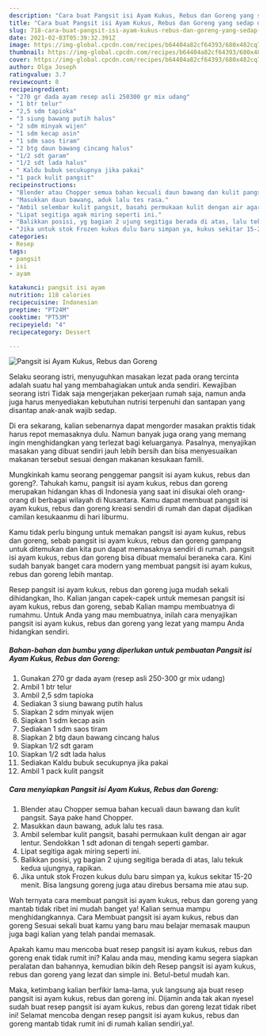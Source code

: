 ```yaml
---
description: "Cara buat Pangsit isi Ayam Kukus, Rebus dan Goreng yang sedap dan Mudah Dibuat"
title: "Cara buat Pangsit isi Ayam Kukus, Rebus dan Goreng yang sedap dan Mudah Dibuat"
slug: 718-cara-buat-pangsit-isi-ayam-kukus-rebus-dan-goreng-yang-sedap-dan-mudah-dibuat
date: 2021-02-03T05:39:32.391Z
image: https://img-global.cpcdn.com/recipes/b64404a82cf64393/680x482cq70/pangsit-isi-ayam-kukus-rebus-dan-goreng-foto-resep-utama.jpg
thumbnail: https://img-global.cpcdn.com/recipes/b64404a82cf64393/680x482cq70/pangsit-isi-ayam-kukus-rebus-dan-goreng-foto-resep-utama.jpg
cover: https://img-global.cpcdn.com/recipes/b64404a82cf64393/680x482cq70/pangsit-isi-ayam-kukus-rebus-dan-goreng-foto-resep-utama.jpg
author: Olga Joseph
ratingvalue: 3.7
reviewcount: 8
recipeingredient:
- "270 gr dada ayam resep asli 250300 gr mix udang"
- "1 btr telur"
- "2,5 sdm tapioka"
- "3 siung bawang putih halus"
- "2 sdm minyak wijen"
- "1 sdm kecap asin"
- "1 sdm saos tiram"
- "2 btg daun bawang cincang halus"
- "1/2 sdt garam"
- "1/2 sdt lada halus"
- " Kaldu bubuk secukupnya jika pakai"
- "1 pack kulit pangsit"
recipeinstructions:
- "Blender atau Chopper semua bahan kecuali daun bawang dan kulit pangsit. Saya pake hand Chopper."
- "Masukkan daun bawang, aduk lalu tes rasa."
- "Ambil selembar kulit pangsit, basahi permukaan kulit dengan air agar lentur. Sendokkan 1 sdt adonan di tengah seperti gambar."
- "Lipat segitiga agak miring seperti ini."
- "Balikkan posisi, yg bagian 2 ujung segitiga berada di atas, lalu tekuk kedua ujungnya, rapikan."
- "Jika untuk stok Frozen kukus dulu baru simpan ya, kukus sekitar 15-20 menit. Bisa langsung goreng juga atau direbus bersama mie atau sup."
categories:
- Resep
tags:
- pangsit
- isi
- ayam

katakunci: pangsit isi ayam 
nutrition: 118 calories
recipecuisine: Indonesian
preptime: "PT24M"
cooktime: "PT53M"
recipeyield: "4"
recipecategory: Dessert

---
```



![Pangsit isi Ayam Kukus, Rebus dan Goreng](https://img-global.cpcdn.com/recipes/b64404a82cf64393/680x482cq70/pangsit-isi-ayam-kukus-rebus-dan-goreng-foto-resep-utama.jpg)

Selaku seorang istri, menyuguhkan masakan lezat pada orang tercinta adalah suatu hal yang membahagiakan untuk anda sendiri. Kewajiban seorang istri Tidak saja mengerjakan pekerjaan rumah saja, namun anda juga harus menyediakan kebutuhan nutrisi terpenuhi dan santapan yang disantap anak-anak wajib sedap.

Di era  sekarang, kalian sebenarnya dapat mengorder masakan praktis tidak harus repot memasaknya dulu. Namun banyak juga orang yang memang ingin menghidangkan yang terlezat bagi keluarganya. Pasalnya, menyajikan masakan yang dibuat sendiri jauh lebih bersih dan bisa menyesuaikan makanan tersebut sesuai dengan makanan kesukaan famili. 



Mungkinkah kamu seorang penggemar pangsit isi ayam kukus, rebus dan goreng?. Tahukah kamu, pangsit isi ayam kukus, rebus dan goreng merupakan hidangan khas di Indonesia yang saat ini disukai oleh orang-orang di berbagai wilayah di Nusantara. Kamu dapat membuat pangsit isi ayam kukus, rebus dan goreng kreasi sendiri di rumah dan dapat dijadikan camilan kesukaanmu di hari liburmu.

Kamu tidak perlu bingung untuk memakan pangsit isi ayam kukus, rebus dan goreng, sebab pangsit isi ayam kukus, rebus dan goreng gampang untuk ditemukan dan kita pun dapat memasaknya sendiri di rumah. pangsit isi ayam kukus, rebus dan goreng bisa dibuat memalui beraneka cara. Kini sudah banyak banget cara modern yang membuat pangsit isi ayam kukus, rebus dan goreng lebih mantap.

Resep pangsit isi ayam kukus, rebus dan goreng juga mudah sekali dihidangkan, lho. Kalian jangan capek-capek untuk memesan pangsit isi ayam kukus, rebus dan goreng, sebab Kalian mampu membuatnya di rumahmu. Untuk Anda yang mau membuatnya, inilah cara menyajikan pangsit isi ayam kukus, rebus dan goreng yang lezat yang mampu Anda hidangkan sendiri.

<!--inarticleads1-->

##### Bahan-bahan dan bumbu yang diperlukan untuk pembuatan Pangsit isi Ayam Kukus, Rebus dan Goreng:

1. Gunakan 270 gr dada ayam (resep asli 250-300 gr mix udang)
1. Ambil 1 btr telur
1. Ambil 2,5 sdm tapioka
1. Sediakan 3 siung bawang putih halus
1. Siapkan 2 sdm minyak wijen
1. Siapkan 1 sdm kecap asin
1. Sediakan 1 sdm saos tiram
1. Siapkan 2 btg daun bawang cincang halus
1. Siapkan 1/2 sdt garam
1. Siapkan 1/2 sdt lada halus
1. Sediakan  Kaldu bubuk secukupnya jika pakai
1. Ambil 1 pack kulit pangsit




<!--inarticleads2-->

##### Cara menyiapkan Pangsit isi Ayam Kukus, Rebus dan Goreng:

1. Blender atau Chopper semua bahan kecuali daun bawang dan kulit pangsit. Saya pake hand Chopper.
1. Masukkan daun bawang, aduk lalu tes rasa.
1. Ambil selembar kulit pangsit, basahi permukaan kulit dengan air agar lentur. Sendokkan 1 sdt adonan di tengah seperti gambar.
1. Lipat segitiga agak miring seperti ini.
1. Balikkan posisi, yg bagian 2 ujung segitiga berada di atas, lalu tekuk kedua ujungnya, rapikan.
1. Jika untuk stok Frozen kukus dulu baru simpan ya, kukus sekitar 15-20 menit. Bisa langsung goreng juga atau direbus bersama mie atau sup.




Wah ternyata cara membuat pangsit isi ayam kukus, rebus dan goreng yang mantab tidak ribet ini mudah banget ya! Kalian semua mampu menghidangkannya. Cara Membuat pangsit isi ayam kukus, rebus dan goreng Sesuai sekali buat kamu yang baru mau belajar memasak maupun juga bagi kalian yang telah pandai memasak.

Apakah kamu mau mencoba buat resep pangsit isi ayam kukus, rebus dan goreng enak tidak rumit ini? Kalau anda mau, mending kamu segera siapkan peralatan dan bahannya, kemudian bikin deh Resep pangsit isi ayam kukus, rebus dan goreng yang lezat dan simple ini. Betul-betul mudah kan. 

Maka, ketimbang kalian berfikir lama-lama, yuk langsung aja buat resep pangsit isi ayam kukus, rebus dan goreng ini. Dijamin anda tak akan nyesel sudah buat resep pangsit isi ayam kukus, rebus dan goreng lezat tidak ribet ini! Selamat mencoba dengan resep pangsit isi ayam kukus, rebus dan goreng mantab tidak rumit ini di rumah kalian sendiri,ya!.

